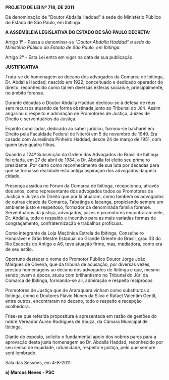   

**PROJETO DE LEI Nº 718, DE 2011**

  

Dá denominação de "Doutor Abdalla Haddad" à sede do Ministério Público
do Estado de São Paulo, em Ibitinga.

  

  

**A ASSEMBLEIA LEGISLATIVA DO ESTADO DE SÃO PAULO DECRETA:**

  

  

Artigo 1º - Passa a denominar-se *"Doutor Abdalla Haddad" a sede do
Ministério Público do Estado de São Paulo, em Ibitinga.*

  

Artigo 2º - Esta Lei entra em vigor na data de sua publicação.

  

  

  

**JUSTIFICATIVA**

  

  

Trata-se de homenagem ao decano dos advogados da Comarca de Ibitinga,
Dr. Abdalla Haddad, nascido em 1922, conceituado e dedicado operador do
direito, reconhecido como tal em diversas esferas sociais e,
principalmente, no âmbito forense.

  

Durante décadas o Doutor Abdalla Haddad dedicou-se à defesa de réus sem
recursos atuando de forma obstinada junto ao Tribunal do Júri. Assim
angariou o respeito e admiração de Promotores de Justiça, Juízes de
Direito e serventuários da Justiça.

  

Espírito conciliador, dedicado ao saber jurídico, formou-se bacharel em
Direito pela Faculdade Federal de Niterói em 5 de novembro de 1949. Era
casado com Aureslinda Pinheiro Haddad, desde 24 de março de 1951, com
quem teve quatro filhos.

  

Quando a 124ª Subsecção da Ordem dos Advogados do Brasil de Ibitinga foi
criada, em 27 de abril de 1984, o Dr. Abdalla foi eleito seu primeiro
presidente. Por certo como reconhecimento de sua luta por décadas para
que se tornasse realidade esta antiga aspiração dos advogados daquela
cidade.

  

Presença assídua no Fórum da Comarca de Ibitinga, recepcionou, através
dos anos, como representante dos advogados todos os Promotores de
Justiça e Juízes de Direito que por lá atuaram, como também os advogados
de outras cidade da Comarca, Tabatinga e Iacanga, propiciando sempre um
ambiente justo e respeitoso, formador da denominada família forense.
Serventuários da justiça, advogados, juízes e promotores encontraram
nele, Dr. Abdalla, todo o respaldo e incentivo para as mais variadas
formas de congraçamento, confraternização e trabalhos profícuos.

  

Como integrante da Loja Maçônica Estrela de Ibitinga, Conselheiro
Honorável e Grão Mestre Estadual do Grande Oriente do Brasil, grau 33 do
Rio Escocês do Antigo e A6, teve atuação firme, mas, mediadora, como era
de seu estilo.

  

Oportuno destacar o nome do Promotor Público Doutor Jorge João Marques
de Oliveira, que da tribuna de acusação, por diversas vezes, prestou
homenagens ao decano dos advogados de Ibitinga e que, mesmo sendo jovem
à época, atuou com brilhantismo no Tribunal do Júri da Comarca de
Ibitinga, formando-se ali, admiração e respeito recíprocos.

  

Promotores de Justiça que de Araraquara vinham como substitutos a
Ibitinga, como o Doutores Flávio Nunes da Silva e Rafael Valentim
Gentil, entre outros, encontraram no decano, todo o respeito e recepção
acolhedora.

  

Frise-se que referida propositura é apresentada em razão de gestões do
nobre Vereador Áureo Rodrigues de Souza, da Câmara Municipal de
Ibitinga.

  

Diante do exposto, solicito o fundamental apoio dos nobres pares para a
aprovação desta justa homenagem ao Dr. Abdalla Haddad, reconhecido por
seu senso de equidade, urbanidade, respeito e justiça, pelo que sempre
será lembrado.

Sala das Sessões, em 4-8-2011.

  

  

  

  

  

**a) Marcos Neves - PSC**

  

